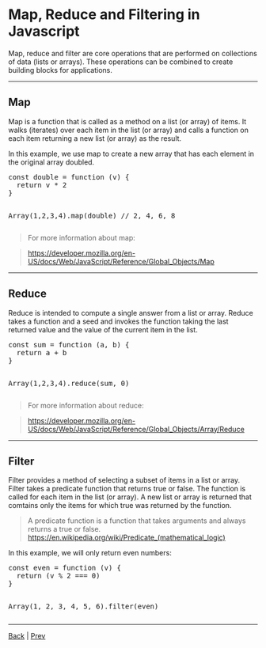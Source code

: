# Map, Reduce and Filtering in Javascript

Map, reduce and filter are core operations that are performed on collections of data (lists or arrays).
These operations can be combined to create building blocks for applications.



---

## Map

Map is a function that is called as a method on a list (or array) of items.
It walks (iterates) over each item in the list (or array) and calls a function on each item returning a new list (or array) as the result.

In this example, we use map to create a new array that has each element in the original array doubled.

<div class="tonic">
<pre>
const double = function (v) {
  return v * 2
}

Array(1,2,3,4).map(double) // 2, 4, 6, 8
</pre>
</div>

> For more information about map:

> https://developer.mozilla.org/en-US/docs/Web/JavaScript/Reference/Global_Objects/Map

---

## Reduce

Reduce is intended to compute a single answer from a list or array.
Reduce takes a function and a seed and invokes the function taking the last returned
value and the value of the current item in the list.

<div class="tonic">
<pre>
const sum = function (a, b) {
  return a + b
}

Array(1,2,3,4).reduce(sum, 0)
</pre>
</div>

> For more information about reduce:

> https://developer.mozilla.org/en-US/docs/Web/JavaScript/Reference/Global_Objects/Array/Reduce

---

## Filter

Filter provides a method of selecting a subset of items in a list or array.
Filter takes a predicate function that returns true or false.
The function is called for each item in the list (or array).
A new list or array is returned that comtains only the items for which true was returned by the function.

> A predicate function is a function that takes arguments and always returns a
true or false.
> https://en.wikipedia.org/wiki/Predicate_(mathematical_logic)

In this example, we will only return even numbers:

<div class="tonic">
<pre>
const even = function (v) {
  return (v % 2 === 0)
}

Array(1, 2, 3, 4, 5, 6).filter(even)
</pre>
</div>

---

[Back](.)  | [Prev](databases)
